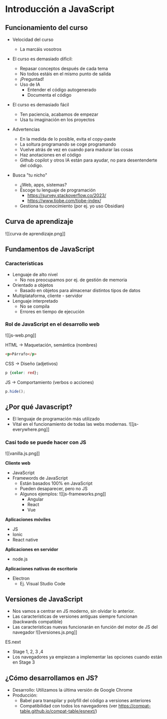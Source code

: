
# Introducción a JavaScript


## Funcionamiento del curso

- Velocidad del curso
	- La  marcáis vosotros

- El curso es demasiado dificil:
	- Repasar conceptos después de cada tema
	- No todos estáis en el mismo punto de salida
	- ¡Preguntad!
	- Uso de IA
		- Entender el código autogenerado
		- Documenta el código

- El curso es demasiado fácil
	- Ten paciencia, acabamos de empezar
	- Usa tu imaginación en los proyectos

- Advertencias
	- En la medida de lo posible, evita el copy-paste
	- La soltura programando se coge programando
	- Vuelve atrás de vez en cuando para madurar las cosas
	- Haz anotaciones en el código
	- Github copilot y otros IA están para ayudar, no para desentenderte del código.

- Busca "tu nicho"
	- ¿Web, apps, sistemas?
	- Escoge tu lenguaje de programación
		- https://survey.stackoverflow.co/2023/
		- https://www.tiobe.com/tiobe-index/
	- Gestiona tu conocimiento (por ej. yo uso Obsidian)



## Curva  de aprendizaje

![[curva de aprendizaje.png]]


## Fundamentos de JavaScript

### Características

- Lenguaje de alto  nivel
	- No nos preocupamos por ej. de gestión de memoria
- Orientado a objetos
	- Basado en objetos para almacenar distintos tipos de datos
- Multiplataforma, cliente - servidor
- Lenguaje interpretado
	- No se compila
	- Errores en tiempo de ejecución


### Rol de JavaScript en el desarrollo web

![[js-web.png]]

HTML -> Maquetación, semántica (nombres)

```html
<p>Párrafo</p>
```

CSS -> Diseño (adjetivos)
```css
p {color: red};
```

JS -> Comportamiento  (verbos o acciones)
```js
p.hide();
```



## ¿Por qué Javascript?
- El lenguaje de programación más utilizado
- Vital en el funcionamiento de todas las webs modernas.
![[js-everywhere.png]]


### Casi todo se puede hacer con JS

![[vanilla.js.png]]

**Cliente web**
- JavaScript
- Framewords de JavaScript
	- Están basados 100%  en JavaScript
	- Pueden desaparecer, pero no JS
	- Algunos ejemplos:
	![[js-frameworks.png]]
		- Angular
		- React
		- Vue

**Aplicaciones móviles**
- JS
- Ionic
- React native

**Aplicaciones en servidor**
- node.js

**Aplicaciones nativas de  escritorio**
- Electron
	- Ej. Visual  Studio Code


## Versiones  de JavaScript  

- Nos  vamos  a  centrar en JS moderno, sin olvidar lo  anterior.
-  Las características de  versiones  antiguas siempre funcionan (backwards  compatible)
 - Las características  nuevas funcionarán en función del motor  de  JS del  navegador
![[versiones.js.png]]

ES.next
-  Stage 1,  2, 3  ,4
- Los navegadores ya empiezan a  implementar las opciones cuando están en Stage 3


## ¿Cómo desarrollamos en JS?
- Desarrollo: Utilizamos la última versión de Google Chrome
- Producción: 
	- Babel para transpilar y  polyfill del código a versiones anteriores
	- Compatibilidad con todos los navegadores (ver https://compat-table.github.io/compat-table/esnext/)

